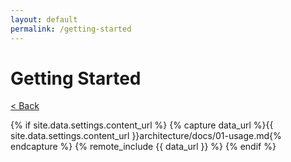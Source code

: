 ```yaml
---
layout: default
permalink: /getting-started
---
```


# Getting Started

[< Back](/)

{% if site.data.settings.content_url %}
    {% capture data_url %}{{ site.data.settings.content_url }}architecture/docs/01-usage.md{% endcapture %}
    {% remote_include {{ data_url }} %}
{% endif %}
